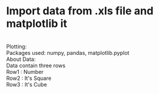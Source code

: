 # Import data from .xls file and matplotlib it #
</br>
Plotting: </br>
Packages used: numpy, pandas, matplotlib.pyplot
</br>
About Data: </br>
Data contain three rows</br>
Row1 : Number </br>
Row2 : It's Square </br>
Row3 : It's Cube </br>
